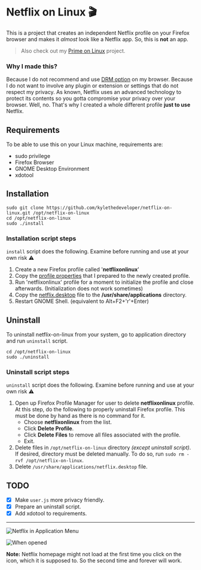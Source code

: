 # Netflix on Linux :clapper:

This is a project that creates an independent Netflix profile on your Firefox browser and makes it *almost* look like a Netflix app. So, this is **not** an app.

> Also check out my [Prime on Linux](https://github.com/kylethedeveloper/prime-on-linux) project.

### Why I made this?

Because I do not recommend and use [DRM option](https://support.mozilla.org/en-US/kb/enable-drm) on my browser. Because I do not want to involve any plugin or extension or settings that do not respect my privacy. As known, Netflix uses an advanced technology to protect its contents so you gotta compromise your privacy over your browser. Well, no. That's why I created a whole different profile **just to use** Netflix.

## Requirements

To be able to use this on your Linux machine, requirements are:

- sudo privilege
- Firefox Browser
- GNOME Desktop Environment
- xdotool

## Installation

```shell
sudo git clone https://github.com/kylethedeveloper/netflix-on-linux.git /opt/netflix-on-linux
cd /opt/netflix-on-linux
sudo ./install
```

### Installation script steps

`install` script does the following. Examine before running and use at your own risk :warning:

1. Create a new Firefox profile called '**netflixonlinux**'
2. Copy the [profile properties](./properties) that I prepared to the newly created profile.
3. Run 'netflixonlinux' profile for a moment to initialize the profile and close afterwards. (Initialization does not work sometimes)
4. Copy the [netflix.desktop](./netflix.desktop) file to the **/usr/share/applications** directory.
5. Restart GNOME Shell. (equivalent to Alt+F2+'r'+Enter)

## Uninstall

To uninstall netflix-on-linux from your system, go to application directory and run `uninstall` script.

```shell
cd /opt/netflix-on-linux
sudo ./uninstall
```

### Uninstall script steps

`uninstall` script does the following. Examine before running and use at your own risk :warning:

1. Open up Firefox Profile Manager for user to delete **netflixonlinux** profile. At this step, do the following to properly uninstall Firefox profile. This must be done by hand as there is no command for it.
   - Choose **netflixonlinux** from the list.
   - Click **Delete Profile**.
   - Click **Delete Files** to remove all files associated with the profile.
   - Exit.
2. Delete files in `/opt/netflix-on-linux` directory *(except uninstall script)*. If desired, directory must be deleted manually. To do so, run `sudo rm -rvf /opt/netflix-on-linux`.
3. Delete `/usr/share/applications/netflix.desktop` file.

## TODO

- [x] Make `user.js` more privacy friendly.
- [x] Prepare an uninstall script.
- [x] Add xdotool to requirements.

***

![*Netflix in Application Menu*](https://user-images.githubusercontent.com/8023096/104824067-e3af8380-585f-11eb-9fb1-8070c22b6467.png)

![*When opened*](https://user-images.githubusercontent.com/8023096/104824083-00e45200-5860-11eb-9de1-9a8be4772611.gif)

**Note:** Netflix homepage might not load at the first time you click on the icon, which it is supposed to. So the second time and forever will work.
